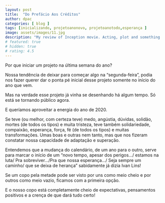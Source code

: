 ```yaml
---
layout: post
title:  "Do Prefácio Aos Créditos"
author: dpac
categories: [ blog ]
tags: [inicializando, projetoanonovo, projetoanotodo,esperança ]
image: assets/images/11.jpg
description: "My review of Inception movie. Acting, plot and something else in this short description."
# featured: true
# hidden: true
# rating: 4.5
---
```


Por que iniciar um projeto na última semana do ano?

Nossa tendência de deixar para começar algo na “segunda-feira”, podia nos fazer querer dar o ponta pé inicial desse projeto somente no início do ano que vem.

Mas na verdade esse projeto já vinha se desenhando há algum tempo. Só está se tornando público agora.

E queríamos aproveitar a energia do ano de 2020.

Se teve (ou melhor, com certeza teve) medo, angústia, dúvidas, solidão, mortes (de todos os tipos) e muita tristeza, teve também solidariedade, compaixão, esperança, força, fé (de todos os tipos) e muitas transformações. Umas boas e outras nem tanto, mas que nos fizeram constatar nossa capacidade de adaptação e superação.

Entendemos que a mudança do calendário, de um ano para o outro, serve para marcar o início de um “novo tempo, apesar dos perigos.../ estamos na luta/ Pra sobreviver.../Pra que nossa esperança.../ Seja sempre um caminho/ que se deixa de herança” sabidamente já dizia Ivan Lins!

Se um copo pela metade pode ser visto por uns como meio cheio e por outros como meio vazio, ficamos com a primeira opção.

E o nosso copo está completamente cheio de expectativas, pensamentos positivos e a crença de que dará tudo certo!

